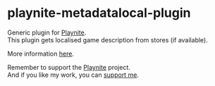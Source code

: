 # playnite-metadatalocal-plugin
Generic plugin for [Playnite](https://playnite.link).  
This plugin gets localised game description from stores (if available). 

More information [here](https://playnite.link/forum/thread-291.html).

Remember to support the [Playnite](https://www.patreon.com/playnite) project.  
And if you like my work, you can [support me](https://www.paypal.me/lacro59).
